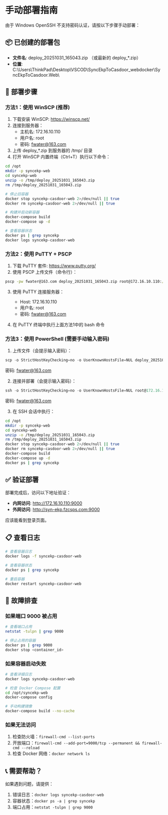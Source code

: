 # 手动部署指南

由于 Windows OpenSSH 不支持密码认证，请按以下步骤手动部署：

## 📦 已创建的部署包
- **文件名**: deploy_20251031_165043.zip （或最新的 deploy_*.zip）
- **位置**: C:\Users\ThinkPad\Desktop\VSCOD\SyncEkpToCasdoor_webdocker\SyncEkpToCasdoor.Web\

## 🚀 部署步骤

### 方法1：使用 WinSCP (推荐)
1. 下载安装 WinSCP: https://winscp.net/
2. 连接到服务器：
   - 主机名: 172.16.10.110
   - 用户名: root
   - 密码: fwater@163.com
3. 上传 deploy_*.zip 到服务器的 /tmp/ 目录
4. 打开 WinSCP 内置终端（Ctrl+T）执行以下命令：

```bash
cd /opt
mkdir -p syncekp-web
cd syncekp-web
unzip -o /tmp/deploy_20251031_165043.zip
rm /tmp/deploy_20251031_165043.zip

# 停止旧容器
docker stop syncekp-casdoor-web 2>/dev/null || true
docker rm syncekp-casdoor-web 2>/dev/null || true

# 构建并启动新容器
docker-compose build
docker-compose up -d

# 查看容器状态
docker ps | grep syncekp
docker logs syncekp-casdoor-web
```

### 方法2：使用 PuTTY + PSCP
1. 下载 PuTTY 套件: https://www.putty.org/
2. 使用 PSCP 上传文件（命令行）：
```cmd
pscp -pw fwater@163.com deploy_20251031_165043.zip root@172.16.10.110:/tmp/
```

3. 使用 PuTTY 连接服务器：
   - Host: 172.16.10.110
   - 用户名: root
   - 密码: fwater@163.com

4. 在 PuTTY 终端中执行上面方法1中的 bash 命令

### 方法3：使用 PowerShell (需要手动输入密码)
1. 上传文件（会提示输入密码）：
```powershell
scp -o StrictHostKeyChecking=no -o UserKnownHostsFile=NUL deploy_20251031_165043.zip root@172.16.10.110:/tmp/
```
密码: fwater@163.com

2. 连接并部署（会提示输入密码）：
```powershell
ssh -o StrictHostKeyChecking=no -o UserKnownHostsFile=NUL root@172.16.10.110
```
密码: fwater@163.com

3. 在 SSH 会话中执行：
```bash
cd /opt
mkdir -p syncekp-web
cd syncekp-web
unzip -o /tmp/deploy_20251031_165043.zip
rm /tmp/deploy_20251031_165043.zip
docker stop syncekp-casdoor-web 2>/dev/null || true
docker rm syncekp-casdoor-web 2>/dev/null || true
docker-compose build
docker-compose up -d
docker ps | grep syncekp
```

## ✅ 验证部署

部署完成后，访问以下地址验证：

- **内网访问**: http://172.16.10.110:9000
- **外网访问**: http://syn-ekp.fzcsps.com:9000

应该能看到登录页面。

## 📋 查看日志

```bash
# 查看容器日志
docker logs -f syncekp-casdoor-web

# 查看容器状态
docker ps | grep syncekp

# 重启容器
docker restart syncekp-casdoor-web
```

## 🔧 故障排查

### 如果端口 9000 被占用
```bash
# 查看端口占用
netstat -tulpn | grep 9000

# 停止占用的容器
docker ps | grep 9000
docker stop <container_id>
```

### 如果容器启动失败
```bash
# 查看详细日志
docker logs syncekp-casdoor-web

# 检查 Docker Compose 配置
cd /opt/syncekp-web
docker-compose config

# 手动构建镜像
docker-compose build --no-cache
```

### 如果无法访问
1. 检查防火墙：`firewall-cmd --list-ports`
2. 开放端口：`firewall-cmd --add-port=9000/tcp --permanent && firewall-cmd --reload`
3. 检查 Docker 网络：`docker network ls`

## 📞 需要帮助？

如果遇到问题，请提供：
1. 错误日志：`docker logs syncekp-casdoor-web`
2. 容器状态：`docker ps -a | grep syncekp`
3. 端口占用：`netstat -tulpn | grep 9000`
